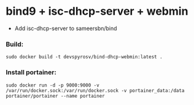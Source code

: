 # bind9 + isc-dhcp-server + webmin


* Add isc-dhcp-server to sameersbn/bind


### Build:

```sudo docker build -t devspyrosv/bind-dhcp-webmin:latest .```

### Install portainer:
```sudo docker run -d -p 9000:9000 -v /var/run/docker.sock:/var/run/docker.sock -v portainer_data:/data portainer/portainer --name portainer```
